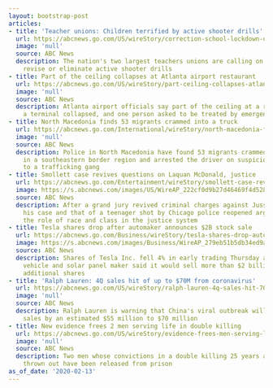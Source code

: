 ```yaml
---
layout: bootstrap-post
articles:
- title: 'Teacher unions: Children terrified by active shooter drills'
  url: https://abcnews.go.com/US/wireStory/correction-school-lockdown-drills-story-68961637
  image: 'null'
  source: ABC News
  description: The nation's two largest teachers unions are calling on schools to
    revise or eliminate active shooter drills
- title: Part of the ceiling collapses at Atlanta airport restaurant
  url: https://abcnews.go.com/US/wireStory/part-ceiling-collapses-atlanta-airport-restaurant-68961706
  image: 'null'
  source: ABC News
  description: Atlanta airport officials say part of the ceiling at a restaurant inside
    a terminal collapsed, and one person asked to be treated by emergency crews
- title: North Macedonia finds 53 migrants crammed into a truck
  url: https://abcnews.go.com/International/wireStory/north-macedonia-finds-53-migrants-crammed-truck-68961636
  image: 'null'
  source: ABC News
  description: Police in North Macedonia have found 53 migrants crammed into a truck
    in a southeastern border region and arrested the driver on suspicion of belonging
    to a trafficking gang
- title: Smollett case revives questions on Laquan McDonald, justice
  url: https://abcnews.go.com/Entertainment/wireStory/smollett-case-revives-questions-laquan-mcdonald-justice-68961508
  image: https://s.abcnews.com/images/US/WireAP_222cf0d9b27d46469f4d528c8cd72f12_16x9_992.jpg
  source: ABC News
  description: After a grand jury revived criminal charges against Jussie Smollett,
    his case and that of a teenager shot by Chicago police reopened arguments about
    the role of race and class in the justice system
- title: Tesla shares drop after automaker announces $2B stock sale
  url: https://abcnews.go.com/Business/wireStory/tesla-shares-drop-automaker-announces-2b-stock-sale-68961506
  image: https://s.abcnews.com/images/Business/WireAP_279eb51b5db34ed9adf183f907feac50_16x9_992.jpg
  source: ABC News
  description: Shares of Tesla Inc. fell 4% in early trading Thursday after the electric
    vehicle and solar panel maker said it would sell more than $2 billion worth of
    additional shares
- title: 'Ralph Lauren: 4Q sales hit of up to $70M from coronavirus'
  url: https://abcnews.go.com/US/wireStory/ralph-lauren-4q-sales-hit-70m-coronavirus-68961507
  image: 'null'
  source: ABC News
  description: Ralph Lauren is warning that China's viral outbreak will cut into fourth-quarter
    sales by an estimated $55 million to $70 million
- title: New evidence frees 2 men serving life in double killing
  url: https://abcnews.go.com/US/wireStory/evidence-frees-men-serving-life-double-killing-68961497
  image: 'null'
  source: ABC News
  description: Two men whose convictions in a double killing 25 years ago were recently
    thrown out have been released from prison
as_of_date: '2020-02-13'
---
```


